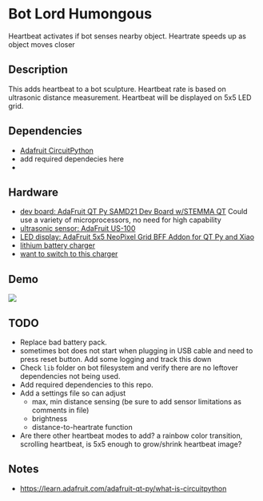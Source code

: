 # Bot Lord Humongous
Heartbeat activates if bot senses nearby object.  Heartrate speeds up as object moves closer

## Description
This adds heartbeat to a bot sculpture. Heartbeat rate is based on ultrasonic distance measurement.
Heartbeat will be displayed on 5x5 LED grid. 

## Dependencies
- [Adafruit CircuitPython](https://github.com/adafruit/circuitpython)
- add required dependecies here
- 

## Hardware 
  * [dev board: AdaFruit QT Py SAMD21 Dev Board w/STEMMA QT](https://www.adafruit.com/product/4600)  Could use a variety of microprocessors, no need for high capability
  * [ultrasonic sensor: AdaFruit US-100](https://www.adafruit.com/product/4019)
  * [LED display: AdaFruit 5x5 NeoPixel Grid BFF Addon for QT Py and Xiao](https://www.adafruit.com/product/5646)
  * [lithium battery charger](https://www.amazon.com/gp/product/B0836J8LR4/)
  * [want to switch to this charger](https://www.adafruit.com/product/5397)



## Demo
![](https://github.com/teenyHermitCrab/Bot_LordHumongous/blob/main/hearbeat_demo.gif)



## TODO
- Replace bad battery pack.
- sometimes bot does not start when plugging in USB cable and need to press reset button. Add some logging and track this down
- Check `lib` folder on bot filesystem and verify there are no leftover dependencies not being used.
- Add required dependencies to this repo.
- Add a settings file so can adjust
  - max, min distance sensing (be sure to add sensor limitations as comments in file)
  - brightness
  - distance-to-heartrate function
- Are there other heartbeat modes to add? a rainbow color transition, scrolling heartbeat, is 5x5 enough to grow/shrink heartbeat image?

## Notes
- https://learn.adafruit.com/adafruit-qt-py/what-is-circuitpython
